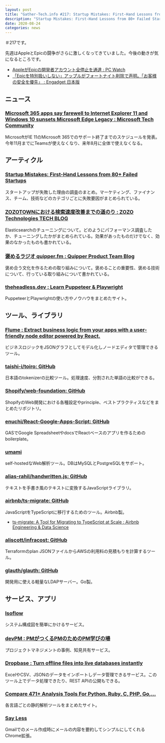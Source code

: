 ```yaml
---
layout: post
title: "Gather-Tech.info #217: Startup Mistakes: First-Hand Lessons from 80+ Failed Startups、ZOZOTOWNにおける検索速度改善までの道のり など"
description: "Startup Mistakes: First-Hand Lessons from 80+ Failed Startups、ZOZOTOWNにおける検索速度改善までの道のり など"
date: 2020-08-24
categories: news
---
```


＃217です。

先週はAppleとEpicの闘争がさらに激しくなってきていました。今後の動きが気になるところです。

- [AppleがEpicの開発者アカウント全停止を通達 : PC Watch](https://pc.watch.impress.co.jp/docs/news/1271333.html)
- [「Epicを特別扱いしない」アップルがフォートナイト削除で声明。「お客様の安全を優先」 : Engadget 日本版](https://japanese.engadget.com/epic-apple-fortnite-035506372.html)

## ニュース

### [Microsoft 365 apps say farewell to Internet Explorer 11 and Windows 10 sunsets Microsoft Edge Legacy : Microsoft Tech Community](https://techcommunity.microsoft.com/t5/microsoft-365-blog/microsoft-365-apps-say-farewell-to-internet-explorer-11-and/ba-p/1591666)

MicrosoftがIE 11のMicrosoft 365でのサポート終了までのスケジュールを発表。今年11月までにTeamsが使えなくなり、来年8月に全体で使えなくなる。

## アーティクル

### [Startup Mistakes: First-Hand Lessons from 80+ Failed Startups](https://www.failory.com/blog/startup-mistakes)

スタートアップが失敗した理由の調査のまとめ。マーケティング、ファイナンス、チーム、技術などのカテゴリごとに失敗要因がまとめられている。

### [ZOZOTOWNにおける検索速度改善までの道のり : ZOZO Technologies TECH BLOG](https://techblog.zozo.com/entry/search-performance-improvement)

Elasticsearchのチューニングについて。どのようにパフォーマンス調査したか、チューニングしたかがまとめられている。効果があったものだけでなく、効果のなかったものも書かれている。

### [褒めるラジオ quipper.fm : Quipper Product Team Blog](https://quipper.hatenablog.com/entry/2020/08/17/quipper-fm)

褒め合う文化を作るための取り組みについて。褒めることの重要性、褒める技術について、行っている取り組みについて書かれている。

### [theheadless.dev : Learn Puppeteer & Playwright](https://theheadless.dev/)

PuppeteerとPlaywrightの使い方やノウハウをまとめたサイト。

## ツール、ライブラリ

### [Flume : Extract business logic from your apps with a user-friendly node editor powered by React.](https://flume.dev/)

ビジネスロジックをJSONグラフとしてモデル化しノードエディタで管理できるツール。

### [taishi-i/toiro: GitHub](https://github.com/taishi-i/toiro)

日本語のtokenizerの比較ツール。処理速度、分割された単語の比較ができる。

### [Shopify/web-foundation: GitHub](https://github.com/Shopify/web-foundation)

ShopifyのWeb開発における各種設定やprinciple、ベストプラクティスなどをまとめたリポジトリ。

### [enuchi/React-Google-Apps-Script: GitHub](https://github.com/enuchi/React-Google-Apps-Script)

GASでGoogle SpreadsheetやdocsでReactベースのアプリを作るためのboilerplate。

### [umami](https://umami.is/)

self-hostedなWeb解析ツール。DBはMySQLとPostgreSQLをサポート。

### [alias-rahil/handwritten.js: GitHub](https://github.com/alias-rahil/handwritten.js)

テキストを手書き風のテキストに変換するJavaScriptライブラリ。

### [airbnb/ts-migrate: GitHub](https://github.com/airbnb/ts-migrate)

JavaScriptをTypeScriptに移行するためのツール。Airbnb製。

- [ts-migrate: A Tool for Migrating to TypeScript at Scale : Airbnb Engineering & Data Science](https://medium.com/airbnb-engineering/ts-migrate-a-tool-for-migrating-to-typescript-at-scale-cd23bfeb5cc)

### [aliscott/infracost: GitHub](https://github.com/aliscott/infracost)

Terraformのplan JSONファイルからAWSの利用料の見積もりを計算するツール。

### [glauth/glauth: GitHub](https://github.com/glauth/glauth)

開発用に使える軽量なLDAPサーバー。Go製。

## サービス、アプリ

### [Isoflow](https://isoflow.io/)

システム構成図を簡単にかけるサービス。

### [devPM : PMがつくるPMのためのPM学びの場](https://dev-pm.io/)

プロジェクトマネジメントの事例、知見共有サービス。

### [Dropbase : Turn offline files into live databases instantly](https://www.dropbase.io/)

ExcelやCSV、JSONのデータをインポートしデータ管理できるサービス。このツール上でデータ処理できたり、REST APIの公開もできる。

### [Compare 471+ Analysis Tools For Python, Ruby, C, PHP, Go,...](https://analysis-tools.dev/)

各言語ごとの静的解析ツールをまとめたサイト。

### [Say Less](https://sayless.email/)

Gmailでのメール作成時にメールの内容を要約してシンプルにしてくれるChrome拡張。

